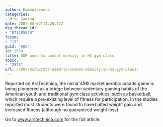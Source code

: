 ```yaml
---
author: Ramaniscence
categories:
- Misc Gaming
date: 2007-05-02T11:20:37Z
dsq_thread_id:
- "871285549"
forum:
- "12"
guid: "605"
id: 1504
title: DDR used to combat obesity in HS gym class
topic:
- "2573"
url: /2007/05/02/ddr-used-to-combat-obesity-in-hs-gym-class/
---
```


Reported on ArsTechnica, the nichâˆšÂ© market aerobic arcade game is being pioneered as a bridge between sedentary gaming habits of the American youth and traditional gym class activities, such as basketball, which require a pre-existing level of fitness for participation. In the studies reported most students were found to have halted weight gain and increased fitness (although no guaranteed weight loss).

Go to <a target="_blank" href="http://arstechnica.com/news.ars/post/20070430-dance-dance-revolution-coming-to-a-gym-class-near-you.html">www.arstechnica.com</a> for the full article.